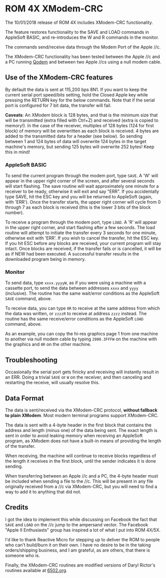 # ROM 4X XModem-CRC

The 10/01/2018 release of ROM 4X includes XModem-CRC functionality.

The feature restores functionality to the SAVE and LOAD commands in AppleSoft BASIC, and re-introduces the W and R commands in the monitor.

The commands send/receive data through the Modem Port of the Apple //c.

The XModem-CRC functionality has been tested between the Apple //c and a PC running [Qodem](http://qodem.sourceforge.net) and between two Apple //cs using a null modem cable. 

## Use of the XModem-CRC features

By default the data is sent at 115,200 bps 8N1.  If you want to keep the current serial port speed/bits setting, hold the Closed Apple key while pressing the RETURN key for the below commands.  Note that if the serial port is configured for 7 bit data, the transfer will fail.

**Caveats**:  An XModem block is 128 bytes, and that is the minimum size that will be transmitted (extra filled with Ctrl+Z) and received (extra is copied to memory!).  In the case of the receiver, multiples of 128 bytes (124 for first block) of memory will be overwritten as each block is received.  4 bytes are added to the transmitted data for a header (see below).  So sending between 1 and 124 bytes of data will overwrite 124 bytes in the target machine's memory, but sending 125 bytes will overwrite 252 bytes!  Keep this in mind!

### AppleSoft BASIC

To send the current program through the modem port, type `SAVE`.  A 'W' will appear in the upper right corner of the screen, and after several seconds will start flashing.  The save routine will wait approximately one minute for a receiver to be ready, otherwise it will exit and say "ERR".  If you accidentally type SAVE, hit the ESC key and you will be returned to AppleSoft (again, with 'ERR').  Once the transfer starts, the upper right corner will cycle from 0 through 7 as each block is received (this is the lower 3 bits of the block number).

To receive a program through the modem port, type `LOAD`.  A 'R' will appear in the upper right corner, and start flashing after a few seconds.  The load routine will attempt to initiate the transfer every 3 seconds for one minute, otherwise exit with 'ERR'.  If you wish to cancel the transfer, hit the ESC key.  If you hit ESC before any blocks are received, your current program will stay intact.  Once blocks are received, if the transfer fails or is cancelled, it will be as if NEW had been executed.  A successful transfer results in the downloaded program being in memory.

### Monitor

To send data, type `xxxx.yyyyW`, as if you were using a machine with a cassette port, to send the data between addresses `xxxx` and `yyyy` (inclusive).  The routine has the same wait/error conditions as the AppleSoft `SAVE` command, above.

To receive data, you can type `0R` to receive at the same address from which the data was written, or `zzzzR` to receive at address `zzzz` instead.  The routine has the same receive/error conditions as the AppleSoft `LOAD` command, above.

As an example, you can copy the hi-res graphics page 1 from one machine to another via null modem cable by typing `2000.3FFFW` on the machine with the graphics and `0R` on the other machine.

## Troubleshooting

Occasionally the serial port gets finicky and receiving will instantly result in an ERR. Doing a trivial `SAVE` or `W` on the receiver, and then canceling and restarting the receive, will usually resolve this. 

## Data Format

The data is sent/received via the XModem-CRC protocol, **without fallback to plain XModem**.  Most modern terminal programs support XModem-CRC.

The data is sent with a 4-byte header in the first block that contains the address and length (minus one) of the data being sent.  The exact length is sent in order to avoid leaking memory when receiving an AppleSoft program, as XModem does not have a built-in means of providing the length of the transfer.

When receiving, the machine will continue to receive blocks regardless of the length it receives in the first block, until the sender indicates it is done sending.

When transferring between an Apple //c and a PC, the 4-byte header must be included when sending a file to the //c.   This will be present in any file originally received from a //c via XModem-CRC, but you will need to find a way to add it to anything that did not.

## Credits

I got the idea to implement this while discussing on Facebook the fact that `SAVE` and `LOAD` on the //c jump to the ampersand vector.  The Facebook "Apple II Enthusiasts" group has inspired a lot of what I put into ROM 4X/5X.

I'd like to thank Reactive Micro for stepping up to deliver the ROM to people who can't build/burn it on their own.  I have no desire to be in the taking orders/shipping business, and I am grateful, as are others, that there is someone who is.

Finally, the XModem-CRC routines are modified versions of Daryl Rictor's routines available at [6502.org](http://www.6502.org/source/io/xmodem/xmodem.htm).


